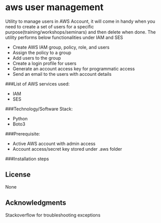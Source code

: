 # aws user management

Utility to manage users in AWS Account, it will come in handy when you need to create a set of users for a specific purpose(training/workshops/seminars) and then delete when done.
The utility performs below functionalities under IAM and SES
- Create AWS IAM group, policy, role, and users
- Assign the policy to a group
- Add users to the group
- Create a login profile for users
- Generate an account access key for programmatic access 
- Send an email to the users with account details

###List of AWS services used:
- IAM
- SES

###Technology/Software Stack:
- Python
- Boto3

###Prerequisite:
- Active AWS account with admin access
- Account access/secret key stored under .aws folder

###Installation steps


## License
None


## Acknowledgments
Stackoverflow for troubleshooting exceptions